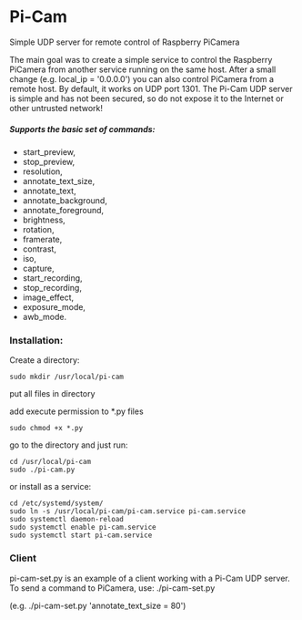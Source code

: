 # Pi-Cam
Simple UDP server for remote control of Raspberry PiCamera

The main goal was to create a simple service to control the Raspberry PiCamera from another service running on the same host.
After a small change (e.g. local_ip = '0.0.0.0') you can also control PiCamera from a remote host. By default, it works on UDP port 1301. The Pi-Cam UDP server is simple and has not been secured, so do not expose it to the Internet or other untrusted network!

##### Supports the basic set of commands:
- start_preview,
- stop_preview,
- resolution,
- annotate_text_size,
- annotate_text,
- annotate_background,
- annotate_foreground,
- brightness,
- rotation,
- framerate,
- contrast,
- iso,
- capture,
- start_recording,
- stop_recording,
- image_effect,
- exposure_mode,
- awb_mode.

### Installation:
Create a directory:
```
sudo mkdir /usr/local/pi-cam 
```
put all files in directory

add execute permission to *.py files
```
sudo chmod +x *.py
```

go to the directory and just run:
```
cd /usr/local/pi-cam
sudo ./pi-cam.py
```
or install as a service:
```
cd /etc/systemd/system/ 
sudo ln -s /usr/local/pi-cam/pi-cam.service pi-cam.service
sudo systemctl daemon-reload
sudo systemctl enable pi-cam.service
sudo systemctl start pi-cam.service
```

### Client
pi-cam-set.py is an example of a client working with a Pi-Cam UDP server. To send a command to PiCamera, use:
./pi-cam-set.py <command>

(e.g. ./pi-cam-set.py 'annotate_text_size = 80')
